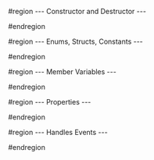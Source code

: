 #region --- Constructor and Destructor ---

#endregion

#region --- Enums, Structs, Constants ---

#endregion

#region --- Member Variables ---

#endregion

#region --- Properties ---

#endregion

#region --- Handles Events ---

#endregion

